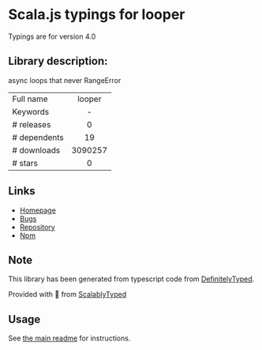 
# Scala.js typings for looper

Typings are for version 4.0

## Library description:
async loops that never RangeError

|                    |                 |
| ------------------ | :-------------: |
| Full name          | looper |
| Keywords           | - |
| # releases         | 0 |
| # dependents       | 19 |
| # downloads        | 3090257 |
| # stars            | 0 |

## Links
- [Homepage](https://github.com/dominictarr/looper)
- [Bugs](https://github.com/dominictarr/looper/issues)
- [Repository](https://github.com/dominictarr/looper)
- [Npm](https://www.npmjs.com/package/looper)
    


## Note
This library has been generated from typescript code from [DefinitelyTyped](https://definitelytyped.org).

Provided with :purple_heart: from [ScalablyTyped](https://github.com/oyvindberg/ScalablyTyped)

## Usage
See [the main readme](../../readme.md) for instructions.


